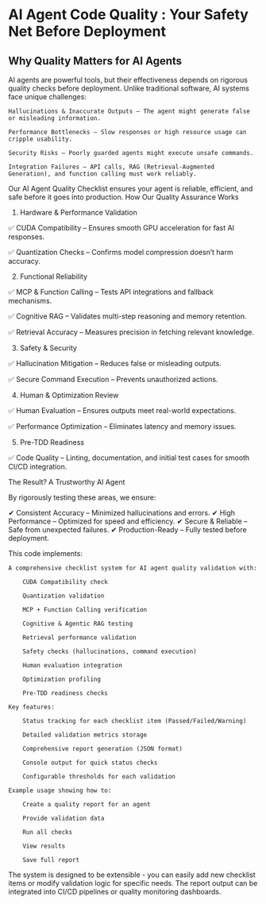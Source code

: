 # AI Agent Code Quality : Your Safety Net Before Deployment
## Why Quality Matters for AI Agents
                                                                

AI agents are powerful tools, but their effectiveness depends on rigorous quality checks before deployment. Unlike traditional software, AI systems face unique challenges:

    Hallucinations & Inaccurate Outputs – The agent might generate false or misleading information.

    Performance Bottlenecks – Slow responses or high resource usage can cripple usability.

    Security Risks – Poorly guarded agents might execute unsafe commands.

    Integration Failures – API calls, RAG (Retrieval-Augmented Generation), and function calling must work reliably.

Our AI Agent Quality Checklist ensures your agent is reliable, efficient, and safe before it goes into production.
How Our Quality Assurance Works
1. Hardware & Performance Validation

✅ CUDA Compatibility – Ensures smooth GPU acceleration for fast AI responses.

✅ Quantization Checks – Confirms model compression doesn’t harm accuracy.

2. Functional Reliability

✅ MCP & Function Calling – Tests API integrations and fallback mechanisms.

✅ Cognitive RAG – Validates multi-step reasoning and memory retention.

✅ Retrieval Accuracy – Measures precision in fetching relevant knowledge.

3. Safety & Security

✅ Hallucination Mitigation – Reduces false or misleading outputs.

✅ Secure Command Execution – Prevents unauthorized actions.

4. Human & Optimization Review

✅ Human Evaluation – Ensures outputs meet real-world expectations.

✅ Performance Optimization – Eliminates latency and memory issues.

5. Pre-TDD Readiness

✅ Code Quality – Linting, documentation, and initial test cases for smooth CI/CD integration.

The Result? A Trustworthy AI Agent

By rigorously testing these areas, we ensure:

✔ Consistent Accuracy – Minimized hallucinations and errors.
✔ High Performance – Optimized for speed and efficiency.
✔ Secure & Reliable – Safe from unexpected failures.
✔ Production-Ready – Fully tested before deployment.


This code implements:

    A comprehensive checklist system for AI agent quality validation with:

        CUDA Compatibility check

        Quantization validation

        MCP + Function Calling verification

        Cognitive & Agentic RAG testing

        Retrieval performance validation

        Safety checks (hallucinations, command execution)

        Human evaluation integration

        Optimization profiling

        Pre-TDD readiness checks

    Key features:

        Status tracking for each checklist item (Passed/Failed/Warning)

        Detailed validation metrics storage

        Comprehensive report generation (JSON format)

        Console output for quick status checks

        Configurable thresholds for each validation

    Example usage showing how to:

        Create a quality report for an agent

        Provide validation data

        Run all checks

        View results

        Save full report

The system is designed to be extensible - you can easily add new checklist items or modify validation logic for specific needs. The report output can be integrated into CI/CD pipelines or quality monitoring dashboards.
